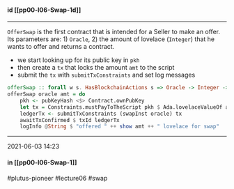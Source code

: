 #### id [[pp00-l06-Swap-1d]]
---

`OfferSwap` is the first contract that is intended for a Seller to make an offer. Its parameters are: 1) `Oracle`, 2) the amount of lovelace (`Integer`) that he wants to offer and returns a contract.
-   we start looking up for its public key in `pkh`
-   then create a `tx` that locks the amount `amt` to the script
-   submit the `tx` with `submitTxConstraints` and set log messages


```haskell
offerSwap :: forall w s. HasBlockchainActions s => Oracle -> Integer -> Contract w s Text ()
offerSwap oracle amt = do
    pkh <- pubKeyHash <$> Contract.ownPubKey
    let tx = Constraints.mustPayToTheScript pkh $ Ada.lovelaceValueOf amt
    ledgerTx <- submitTxConstraints (swapInst oracle) tx
    awaitTxConfirmed $ txId ledgerTx
    logInfo @String $ "offered " ++ show amt ++ " lovelace for swap"
```

---
2021-06-03 14:23
#### in [[pp00-l06-Swap-1]]

#plutus-pioneer #lecture06 #swap 